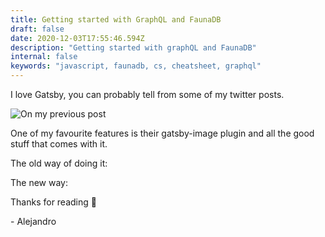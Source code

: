 ```yaml
---
title: Getting started with GraphQL and FaunaDB
draft: false
date: 2020-12-03T17:55:46.594Z
description: "Getting started with graphQL and FaunaDB"
internal: false
keywords: "javascript, faunadb, cs, cheatsheet, graphql"
---
```


I love Gatsby, you can probably tell from some of my twitter posts.

![On my previous post](/tweet.png)

One of my favourite features is their gatsby-image plugin and all the good stuff that comes with it.

The old way of doing it:

The new way:

Thanks for reading 🧡

\- Alejandro
